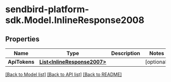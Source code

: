 
# sendbird-platform-sdk.Model.InlineResponse2008

## Properties

Name | Type | Description | Notes
------------ | ------------- | ------------- | -------------
**ApiTokens** | [**List&lt;InlineResponse2007&gt;**](InlineResponse2007.md) |  | [optional] 

[[Back to Model list]](../README.md#documentation-for-models)
[[Back to API list]](../README.md#documentation-for-api-endpoints)
[[Back to README]](../README.md)

